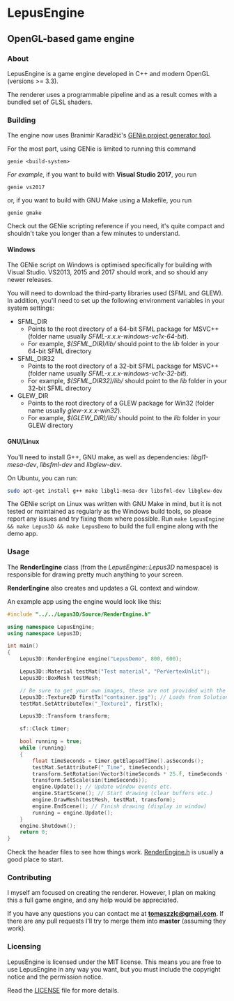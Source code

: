 # LepusEngine
## OpenGL-based game engine
### About
LepusEngine is a game engine developed in C++ and modern OpenGL (versions >= 3.3).

The renderer uses a programmable pipeline and as a result comes with a bundled set of GLSL shaders.

### Building
The engine now uses Branimir Karadžić's [GENie project generator tool](https://github.com/bkaradzic/GENie).

For the most part, using GENie is limited to running this command

```
genie <build-system>
```

_For example_, if you want to build with __Visual Studio 2017__, you run

```
genie vs2017
```

or, if you want to build with GNU Make using a Makefile, you run

```
genie gmake
```

Check out the GENie scripting reference if you need, it's quite compact and shouldn't take you longer than a few minutes to understand.

#### Windows
The GENie script on Windows is optimised specifically for building with Visual Studio. VS2013, 2015 and 2017 should work, and so should any newer releases.

You will need to download the third-party libraries used (SFML and GLEW). In addition, you'll need to set up the following environment variables in your system settings:
* SFML_DIR
	* Points to the root directory of a 64-bit SFML package for MSVC++ (folder name usually *SFML-x.x.x-windows-vc1x-64-bit*).
	* For example, *$(SFML_DIR)/lib/* should point to the *lib* folder in your 64-bit SFML directory
* SFML_DIR32
	* Points to the root directory of a 32-bit SFML package for MSVC++ (folder name usually *SFML-x.x.x-windows-vc1x-32-bit*).
	* For example, *$(SFML_DIR32)/lib/* should point to the *lib* folder in your 32-bit SFML directory
* GLEW_DIR
	* Points to the root directory of a GLEW package for Win32 (folder name usually *glew-x.x.x-win32*).
	* For example, *$(GLEW_DIR)/lib/* should point to the *lib* folder in your GLEW directory

#### GNU/Linux
You'll need to install G++, GNU make, as well as dependencies: *libgl1-mesa-dev*, *libsfml-dev* and *libglew-dev*.

On Ubuntu, you can run:

```bash
sudo apt-get install g++ make libgl1-mesa-dev libsfml-dev libglew-dev
```

The GENie script on Linux was written with GNU Make in mind, but it is not tested or maintained as regularly as the Windows build tools, so please report any issues and try fixing them where possible. Run ```make LepusEngine && make Lepus3D && make LepusDemo``` to build the full engine along with the demo app.

### Usage
The __RenderEngine__ class (from the _LepusEngine_::_Lepus3D_ namespace) is responsible for drawing pretty much anything to your screen.

__RenderEngine__ also creates and updates a GL context and window.

An example app using the engine would look like this:

```c++
#include "../../Lepus3D/Source/RenderEngine.h"

using namespace LepusEngine;
using namespace Lepus3D;

int main()
{
	Lepus3D::RenderEngine engine("LepusDemo", 800, 600);

	Lepus3D::Material testMat("Test material", "PerVertexUnlit");
	Lepus3D::BoxMesh testMesh;

	// Be sure to get your own images, these are not provided with the Git repository
	Lepus3D::Texture2D firstTx("container.jpg"); // Loads from Solution/Content/
	testMat.SetAttributeTex("_Texture1", firstTx);

	Lepus3D::Transform transform;

	sf::Clock timer;

	bool running = true;
	while (running)
	{
		float timeSeconds = timer.getElapsedTime().asSeconds();
		testMat.SetAttributeF("_Time", timeSeconds);
		transform.SetRotation(Vector3(timeSeconds * 25.f, timeSeconds * 50.f, 0.f));
		transform.SetScale(sin(timeSeconds));
		engine.Update(); // Update window events etc.
		engine.StartScene(); // Start drawing (clear buffers etc.)
		engine.DrawMesh(testMesh, testMat, transform);
		engine.EndScene(); // Finish drawing (display in window)
		running = engine.Update();
	}
	engine.Shutdown();
	return 0;
}
```

Check the header files to see how things work. [RenderEngine.h](https://github.com/tomezpl/LepusEngine/blob/master/Lepus3D/Source/RenderEngine.h) is usually a good place to start.

### Contributing
I myself am focused on creating the renderer. However, I plan on making this a full game engine, and any help would be appreciated.

If you have any questions you can contact me at **tomaszzlc@gmail.com**. If there are any pull requests I'll try to merge them into **master** (assuming they work).

### Licensing
LepusEngine is licensed under the MIT license. This means you are free to use LepusEngine in any way you want, but you must include the copyright notice and the permission notice.

Read the [LICENSE](https://github.com/tomezpl/LepusEngine/blob/master/LICENSE) file for more details.
